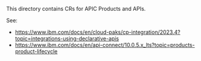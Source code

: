 
This directory contains CRs for APIC Products and APIs.

See: 

* https://www.ibm.com/docs/en/cloud-paks/cp-integration/2023.4?topic=integrations-using-declarative-apis
* https://www.ibm.com/docs/en/api-connect/10.0.5.x_lts?topic=products-product-lifecycle

